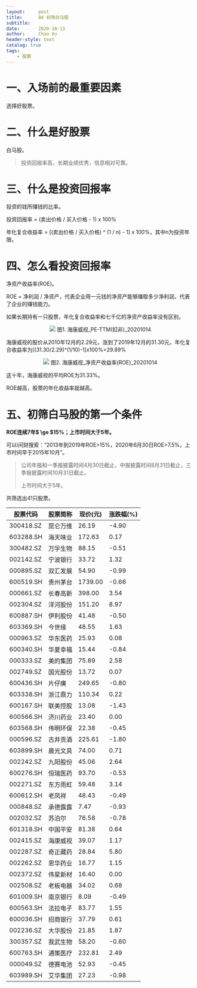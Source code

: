 ```yaml
---
layout:     post
title:      04 初筛白马股 
subtitle:   
date:       2020-10-13
author:     Chao Xu
header-style: text 
catalog: true
tags:
    - 股票
---
```


# 一、入场前的最重要因素

选择好股票。

# 二、什么是好股票

白马股。

> 投资回报率高，长期业绩优秀，信息相对可靠。

# 三、什么是投资回报率

投资的钱所赚钱的比率。

投资回报率 = (卖出价格 / 买入价格 - 1) x 100%

年化复合收益率 = [(卖出价格 / 买入价格) ^ (1 / n) - 1] x 100%，其中n为投资年限。

# 四、怎么看投资回报率

净资产收益率(ROE)。

ROE = 净利润 / 净资产，代表企业用一元钱的净资产能够赚取多少净利润，代表了企业的赚钱能力。

如果长期持有一只股票，年化复合收益率和七千亿的净资产收益率没有区别。

<p align="center" >
    <img  src = "https://i.loli.net/2020/10/14/AHusEDp1mK4Scdq.png">
    图1. 海康威视_PE-TTM(扣非)_20201014
</p>

​    海康威视的股价从2010年12月的2.29元，涨到了2019年12月的31.30元，年化复合收益率为[(31.30/2.29)^(1/10)-1]x100%=29.89%

<p align="center" >
    <img  src = "https://i.loli.net/2020/10/14/9VMQnlGq3z1mZW5.png">
    图2. 海康威视_净资产收益率(ROE)_20201014
</p>

这十年，海康威视的平均ROE为31.33%。

ROE越高，股票的年化收益率就越高。

# 五、初筛白马股的第一个条件

**ROE连续7年$ \ge $15%；上市时间大于5年。**

可以i问财搜索：“2013年到2019年ROE>15%，2020年6月30日ROE>7.5%，上市时间早于2015年10月”。

> 公司年报和一季报披露时间4月30日截止，中报披露时间8月31日截止，三季报披露时间10月31日截止。
>
> 上市时间大于5年。

共筛选出41只股票。

| 股票代码  | 股票简称 | 现价(元) | 涨跌幅(%) |
| --------- | -------- | -------- | --------- |
| 300418.SZ | 昆仑万维 | 26.19    | -4.90     |
| 603288.SH | 海天味业 | 172.63   | 0.17      |
| 300482.SZ | 万孚生物 | 88.15    | -0.51     |
| 002142.SZ | 宁波银行 | 33.72    | 1.32      |
| 000895.SZ | 双汇发展 | 54.90    | -0.99     |
| 600519.SH | 贵州茅台 | 1739.00  | -0.66     |
| 000661.SZ | 长春高新 | 398.00   | 3.54      |
| 002304.SZ | 洋河股份 | 151.20   | 8.97      |
| 600887.SH | 伊利股份 | 41.48    | -0.50     |
| 603369.SH | 今世缘   | 48.55    | 1.63      |
| 000963.SZ | 华东医药 | 25.93    | 0.08      |
| 600340.SH | 华夏幸福 | 15.44    | -0.84     |
| 000333.SZ | 美的集团 | 75.89    | 2.58      |
| 002749.SZ | 国光股份 | 13.72    | 0.07      |
| 600436.SH | 片仔癀   | 249.65   | -0.80     |
| 603338.SH | 浙江鼎力 | 110.34   | 0.22      |
| 600167.SH | 联美控股 | 13.08    | -1.43     |
| 600566.SH | 济川药业 | 23.40    | 0.00      |
| 603568.SH | 伟明环保 | 22.38    | -0.45     |
| 000596.SZ | 古井贡酒 | 225.61   | -1.80     |
| 603899.SH | 晨光文具 | 74.00    | 0.71      |
| 002242.SZ | 九阳股份 | 45.06    | 2.64      |
| 600276.SH | 恒瑞医药 | 93.70    | -0.53     |
| 002271.SZ | 东方雨虹 | 59.48    | 3.14      |
| 600612.SH | 老凤祥   | 48.43    | -0.49     |
| 000848.SZ | 承德露露 | 7.47     | -0.93     |
| 002032.SZ | 苏泊尔   | 76.58    | -0.78     |
| 601318.SH | 中国平安 | 81.38    | 0.64      |
| 002415.SZ | 海康威视 | 39.07    | 1.17      |
| 002287.SZ | 奇正藏药 | 28.84    | 5.80      |
| 002262.SZ | 恩华药业 | 16.77    | 1.15      |
| 002372.SZ | 伟星新材 | 16.40    | 0.00      |
| 002508.SZ | 老板电器 | 34.02    | 0.68      |
| 601009.SH | 南京银行 | 8.09     | -0.49     |
| 600563.SH | 法拉电子 | 83.77    | 1.55      |
| 600036.SH | 招商银行 | 37.79    | 0.61      |
| 002236.SZ | 大华股份 | 21.85    | 1.87      |
| 300357.SZ | 我武生物 | 58.20    | -0.60     |
| 600763.SH | 通策医疗 | 232.81   | 2.49      |
| 000049.SZ | 德赛电池 | 52.93    | -0.45     |
| 603989.SH | 艾华集团 | 27.23    | -0.98     |